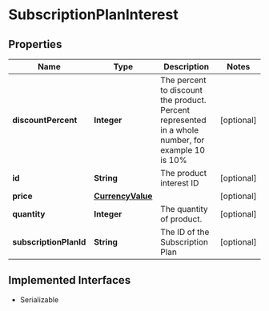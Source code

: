 

# SubscriptionPlanInterest


## Properties

| Name | Type | Description | Notes |
|------------ | ------------- | ------------- | -------------|
|**discountPercent** | **Integer** | The percent to discount the product. Percent represented in a whole number, for example 10 is 10% |  [optional] |
|**id** | **String** | The product interest ID |  [optional] |
|**price** | [**CurrencyValue**](CurrencyValue.md) |  |  [optional] |
|**quantity** | **Integer** | The quantity of product. |  [optional] |
|**subscriptionPlanId** | **String** | The ID of the Subscription Plan |  [optional] |


## Implemented Interfaces

* Serializable

